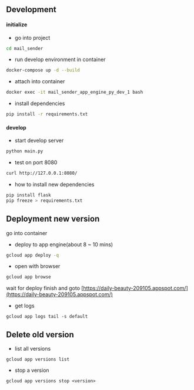 ## Development

#### initialize

- go into project

```bash
cd mail_sender
```

- run develop environment in container

```bash
docker-compose up -d --build
```

- attach into container

```bash
docker exec -it mail_sender_app_engine_py_dev_1 bash
```

- install dependencies

```bash
pip install -r requirements.txt
```

#### develop

- start develop server

```bash
python main.py
```

- test on port 8080
```bash
curl http://127.0.0.1:8080/
```

- how to install new dependencies

```bash
pip install flask
pip freeze > requirements.txt
```

## Deployment new version

go into container

- deploy to app engine(about 8 ~ 10 mins)

```bash
gcloud app deploy -q
```

- open with browser

```bash
gcloud app browse
```

wait for deploy finish and goto [https://daily-beauty-209105.appspot.com/](https://daily-beauty-209105.appspot.com/)

- get logs

```
gcloud app logs tail -s default
```

## Delete old version

- list all versions

```
gcloud app versions list
```

- stop a version
```
gcloud app versions stop <version>
```


